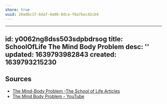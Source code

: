 ```yaml
---
share: true
uuid: 20adbc1f-6daf-4a06-8dca-f8a7bac42cb4
---
```

---
id: y0062ng8dss503sdpbdrsog
title: SchoolOfLife The Mind Body Problem
desc: ''
updated: 1639793982843
created: 1639793215230
---


## Sources

* [The Mind-Body Problem -The School of Life Articles](https://www.theschooloflife.com/thebookoflife/the-mind-body-problem/)
* [The Mind Body Problem - YouTube](https://www.youtube.com/watch?v=q8uM9_tbfCI)